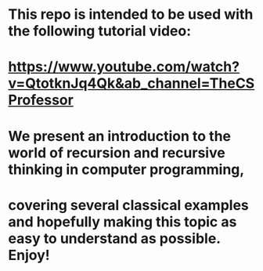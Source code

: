 # This repo is intended to be used with the following tutorial video:
# https://www.youtube.com/watch?v=QtotknJq4Qk&ab_channel=TheCSProfessor

# We present an introduction to the world of recursion and recursive thinking in computer programming, 
# covering several classical examples and hopefully making this topic as easy to understand as possible. Enjoy!
